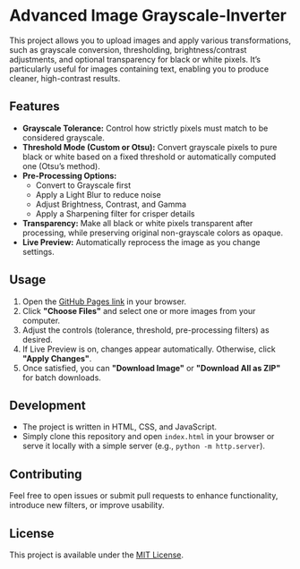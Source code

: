 # Advanced Image Grayscale-Inverter

This project allows you to upload images and apply various transformations, such as grayscale conversion, thresholding, brightness/contrast adjustments, and optional transparency for black or white pixels. It’s particularly useful for images containing text, enabling you to produce cleaner, high-contrast results.

## Features
- **Grayscale Tolerance:** Control how strictly pixels must match to be considered grayscale.
- **Threshold Mode (Custom or Otsu):** Convert grayscale pixels to pure black or white based on a fixed threshold or automatically computed one (Otsu’s method).
- **Pre-Processing Options:**  
  - Convert to Grayscale first  
  - Apply a Light Blur to reduce noise  
  - Adjust Brightness, Contrast, and Gamma  
  - Apply a Sharpening filter for crisper details
- **Transparency:** Make all black or white pixels transparent after processing, while preserving original non-grayscale colors as opaque.
- **Live Preview:** Automatically reprocess the image as you change settings.

## Usage
1. Open the [GitHub Pages link](https://Cr4nkyBobbyHD.github.io/Image-Grayscale-Inverter/) in your browser.
2. Click **"Choose Files"** and select one or more images from your computer.
3. Adjust the controls (tolerance, threshold, pre-processing filters) as desired.
4. If Live Preview is on, changes appear automatically. Otherwise, click **"Apply Changes"**.
5. Once satisfied, you can **"Download Image"** or **"Download All as ZIP"** for batch downloads.

## Development
- The project is written in HTML, CSS, and JavaScript.
- Simply clone this repository and open `index.html` in your browser or serve it locally with a simple server (e.g., `python -m http.server`).

## Contributing
Feel free to open issues or submit pull requests to enhance functionality, introduce new filters, or improve usability.

## License
This project is available under the [MIT License](LICENSE).

